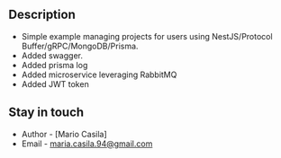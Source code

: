 
## Description

- Simple example managing projects for users using NestJS/Protocol Buffer/gRPC/MongoDB/Prisma.
- Added swagger.
- Added prisma log
- Added microservice leveraging RabbitMQ
- Added JWT token

## Stay in touch

- Author - [Mario Casila]
- Email - maria.casila.94@gmail.com